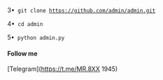 
3•<code> git clone https://github.com/admin/admin.git </code>

4•<code> cd admin </code>

5•<code> python admin.py </code>


#### Follow me

[Telegram](https://t.me/MR.8XX 1945)

